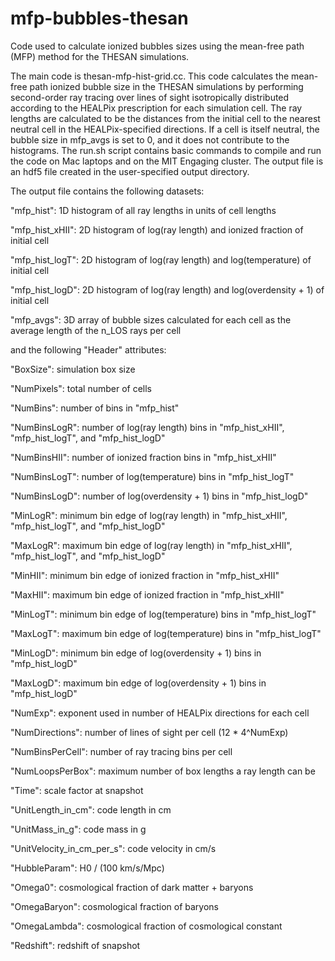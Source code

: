 # mfp-bubbles-thesan
Code used to calculate ionized bubbles sizes using the mean-free path (MFP) method for the THESAN simulations.

The main code is thesan-mfp-hist-grid.cc. This code calculates the mean-free path ionized bubble size in the THESAN simulations by performing second-order ray tracing over lines of sight isotropically distributed according to the HEALPix prescription for each simulation cell. The ray lengths are calculated to be the distances from the initial cell to the nearest neutral cell in the HEALPix-specified directions. If a cell is itself neutral, the bubble size in mfp_avgs is set to 0, and it does not contribute to the histograms. The run.sh script contains basic commands to compile and run the code on Mac laptops and on the MIT Engaging cluster. The output file is an hdf5 file created in the user-specified output directory. 

The output file contains the following datasets:

"mfp_hist": 1D histogram of all ray lengths in units of cell lengths

"mfp_hist_xHII": 2D histogram of log(ray length) and ionized fraction of initial cell

"mfp_hist_logT": 2D histogram of log(ray length) and log(temperature) of initial cell

"mfp_hist_logD": 2D histogram of log(ray length) and log(overdensity + 1) of initial cell

"mfp_avgs": 3D array of bubble sizes calculated for each cell as the average length of the n_LOS rays per cell


and the following "Header" attributes:


"BoxSize": simulation box size

"NumPixels": total number of cells

"NumBins": number of bins in "mfp_hist"

"NumBinsLogR": number of log(ray length) bins in "mfp_hist_xHII", "mfp_hist_logT", and "mfp_hist_logD"

"NumBinsHII": number of ionized fraction bins in "mfp_hist_xHII"

"NumBinsLogT": number of log(temperature) bins in "mfp_hist_logT"

"NumBinsLogD": number of log(overdensity + 1) bins in "mfp_hist_logD"

"MinLogR": minimum bin edge of log(ray length) in "mfp_hist_xHII", "mfp_hist_logT", and "mfp_hist_logD"

"MaxLogR": maximum bin edge of log(ray length) in "mfp_hist_xHII", "mfp_hist_logT", and "mfp_hist_logD"

"MinHII": minimum bin edge of ionized fraction in "mfp_hist_xHII"

"MaxHII": maximum bin edge of ionized fraction in "mfp_hist_xHII"

"MinLogT": minimum bin edge of log(temperature) bins in "mfp_hist_logT"

"MaxLogT": maximum bin edge of log(temperature) bins in "mfp_hist_logT"

"MinLogD": minimum bin edge of log(overdensity + 1) bins in "mfp_hist_logD"

"MaxLogD": maximum bin edge of log(overdensity + 1) bins in "mfp_hist_logD"

"NumExp": exponent used in number of HEALPix directions for each cell

"NumDirections": number of lines of sight per cell (12 * 4^NumExp)

"NumBinsPerCell": number of ray tracing bins per cell

"NumLoopsPerBox": maximum number of box lengths a ray length can be

"Time": scale factor at snapshot

"UnitLength_in_cm": code length in cm

"UnitMass_in_g": code mass in g

"UnitVelocity_in_cm_per_s": code velocity in cm/s

"HubbleParam": H0 / (100 km/s/Mpc)

"Omega0": cosmological fraction of dark matter + baryons

"OmegaBaryon": cosmological fraction of baryons

"OmegaLambda": cosmological fraction of cosmological constant

"Redshift": redshift of snapshot